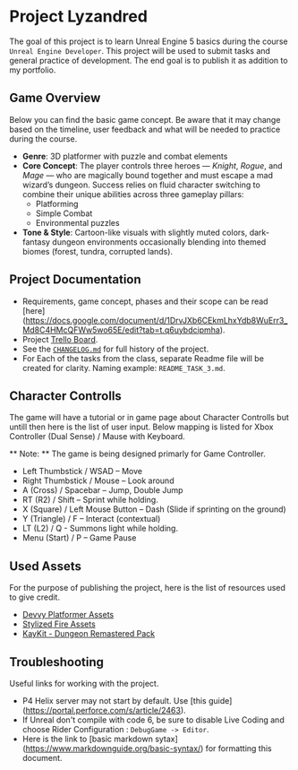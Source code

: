 # Project Lyzandred

The goal of this project is to learn Unreal Engine 5 basics during the course
`Unreal Engine Developer`. This project will be used to submit tasks and general
practice of development. The end goal is to publish it as addition to my
portfolio.

## Game Overview

Below you can find the basic game concept. Be aware that it may change based on
the timeline, user feedback and what will be needed to practice during the
course.

* **Genre**: 3D platformer with puzzle and combat elements
* **Core Concept**: The player controls three heroes — *Knight*, *Rogue*, and
*Mage* — who are magically bound together and must escape a mad wizard’s
dungeon. Success relies on fluid character switching to combine their unique
abilities across three gameplay pillars:
	* Platforming
	* Simple Combat
	* Environmental puzzles
* **Tone & Style**: Cartoon-like visuals with slightly muted colors,
dark-fantasy dungeon environments occasionally blending into themed biomes 
(forest, tundra, corrupted lands).

## Project Documentation

* Requirements, game concept, phases and their scope can be read [here]
(https://docs.google.com/document/d/1DrvJXb6CEkmLhxYdb8WuErr3_Md8C4HMcQFWw5wo65E/edit?tab=t.q6uybdcipmha).
* Project [Trello Board](https://trello.com/b/fafrFQdF/project-lyzandred).
* See the [`CHANGELOG.md`](CHANGELOG.md) for full history of the project.
* For Each of the tasks from the class, separate Readme file will be created for
clarity. Naming example: `README_TASK_3.md`.

## Character Controlls

The game will have a tutorial or in game page about Character Controlls but untill then here is the list of user input. Below mapping is listed for Xbox Controller (Dual Sense) / Mause with Keyboard.

** Note: ** The game is being designed primarly for Game Controller.

* Left Thumbstick / WSAD – Move
* Right Thumbstick / Mouse – Look around
* A (Cross) / Spacebar – Jump, Double Jump
* RT (R2) / Shift – Sprint while holding.
* X (Square) / Left Mouse Button – Dash (Slide if sprinting on the ground)
* Y (Triangle) / F – Interact (contextual)
* LT (L2) / Q - Summons light while holding.
* Menu (Start) / P – Game Pause

## Used Assets

For the purpose of publishing the project, here is the list of resources used to
give credit.

* [Devvy Platformer Assets](https://devenabled.itch.io/devvy-channel-mascot-project)
* [Stylized Fire Assets](https://www.unrealengine.com/marketplace/en-US/product/stylized-fire-effects?sessionInvalidated=true)
* [KayKit - Dungeon Remastered Pack](https://kaylousberg.itch.io/kaykit-dungeon-remastered)

## Troubleshooting

Useful links for working with the project.

* P4 Helix server may not start by default. Use [this guide]
(https://portal.perforce.com/s/article/2463).
* If Unreal don't compile with code 6, be sure to disable Live Coding and choose
Rider Configuration : `DebugGame -> Editor`.
* Here is the link to [basic markdown sytax]
(https://www.markdownguide.org/basic-syntax/) for formatting this document.